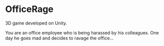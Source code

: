 # OfficeRage
3D game developed on Unity.

You are an office employee who is being harassed by his colleagues. One day he goes mad and decides to ravage the office...
